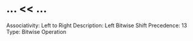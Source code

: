 # ... << ...

Associativity: Left to Right
Description: Left Bitwise Shift
Precedence: 13
Type: Bitwise Operation